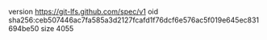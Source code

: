 version https://git-lfs.github.com/spec/v1
oid sha256:ceb507446ac7fa585a3d2127fcafd1f76dcf6e576ac5f019e645ec831694be50
size 4055
